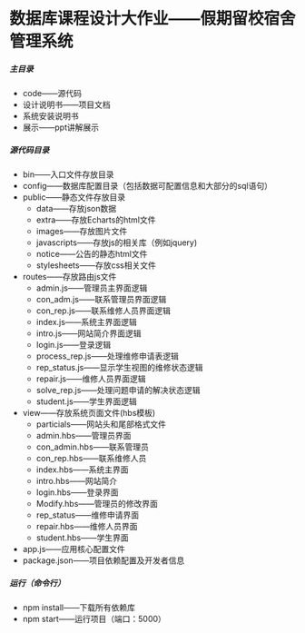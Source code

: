 # 数据库课程设计大作业——假期留校宿舍管理系统
##### 主目录
* code——源代码
* 设计说明书——项目文档
* 系统安装说明书
* 展示——ppt讲解展示
##### 源代码目录
* bin——入口文件存放目录
* config——数据库配置目录（包括数据可配置信息和大部分的sql语句）
* public——静态文件存放目录
  * data——存放json数据
  * extra——存放Echarts的html文件
  * images——存放图片文件
  * javascripts——存放js的相关库（例如jquery)
  * notice——公告的静态html文件
  * stylesheets——存放css相关文件
* routes——存放路由js文件
  * admin.js——管理员主界面逻辑
  * con_adm.js——联系管理员界面逻辑
  * con_rep.js——联系维修人员界面逻辑
  * index.js——系统主界面逻辑
  * intro.js——网站简介界面逻辑
  * login.js——登录逻辑
  * process_rep.js——处理维修申请表逻辑
  * rep_status.js——显示学生视图的维修状态逻辑
  * repair.js——维修人员界面逻辑
  * solve_rep.js——处理问题申请的解决状态逻辑
  * student.js——学生界面逻辑
* view——存放系统页面文件(hbs模板)
  * particials——网站头和尾部格式文件
  * admin.hbs——管理员界面
  * con_admin.hbs——联系管理员
  * con_rep.hbs——联系维修人员
  * index.hbs——系统主界面
  * intro.hbs——网站简介
  * login.hbs——登录界面
  * Modify.hbs——管理员的修改界面
  * rep_status——维修申请界面
  * repair.hbs——维修人员界面
  * student.hbs——学生界面
* app.js——应用核心配置文件
* package.json——项目依赖配置及开发者信息
##### 运行（命令行）
  * npm install——下载所有依赖库
  * npm start——运行项目（端口：5000）
